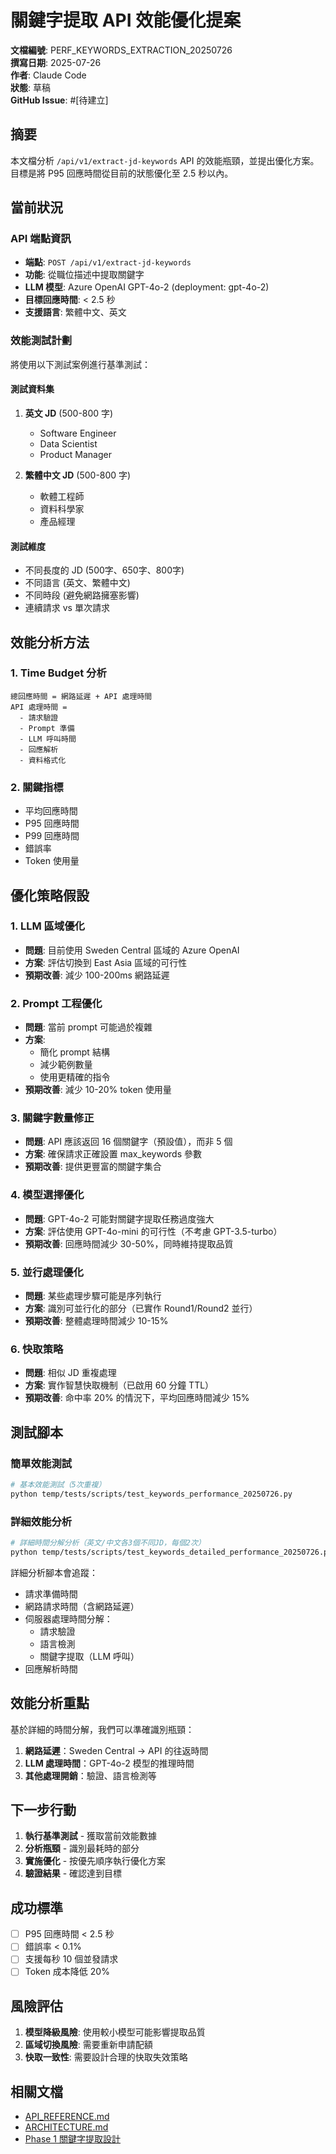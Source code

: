 # 關鍵字提取 API 效能優化提案

**文檔編號**: PERF_KEYWORDS_EXTRACTION_20250726  
**撰寫日期**: 2025-07-26  
**作者**: Claude Code  
**狀態**: 草稿  
**GitHub Issue**: #[待建立]

## 摘要

本文檔分析 `/api/v1/extract-jd-keywords` API 的效能瓶頸，並提出優化方案。目標是將 P95 回應時間從目前的狀態優化至 2.5 秒以內。

## 當前狀況

### API 端點資訊
- **端點**: `POST /api/v1/extract-jd-keywords`
- **功能**: 從職位描述中提取關鍵字
- **LLM 模型**: Azure OpenAI GPT-4o-2 (deployment: gpt-4o-2)
- **目標回應時間**: < 2.5 秒
- **支援語言**: 繁體中文、英文

### 效能測試計劃

將使用以下測試案例進行基準測試：

#### 測試資料集
1. **英文 JD** (500-800 字)
   - Software Engineer
   - Data Scientist
   - Product Manager

2. **繁體中文 JD** (500-800 字)
   - 軟體工程師
   - 資料科學家
   - 產品經理

#### 測試維度
- 不同長度的 JD (500字、650字、800字)
- 不同語言 (英文、繁體中文)
- 不同時段 (避免網路擁塞影響)
- 連續請求 vs 單次請求

## 效能分析方法

### 1. Time Budget 分析
```
總回應時間 = 網路延遲 + API 處理時間
API 處理時間 = 
  - 請求驗證
  - Prompt 準備
  - LLM 呼叫時間
  - 回應解析
  - 資料格式化
```

### 2. 關鍵指標
- 平均回應時間
- P95 回應時間
- P99 回應時間
- 錯誤率
- Token 使用量

## 優化策略假設

### 1. LLM 區域優化
- **問題**: 目前使用 Sweden Central 區域的 Azure OpenAI
- **方案**: 評估切換到 East Asia 區域的可行性
- **預期改善**: 減少 100-200ms 網路延遲

### 2. Prompt 工程優化
- **問題**: 當前 prompt 可能過於複雜
- **方案**: 
  - 簡化 prompt 結構
  - 減少範例數量
  - 使用更精確的指令
- **預期改善**: 減少 10-20% token 使用量

### 3. 關鍵字數量修正
- **問題**: API 應該返回 16 個關鍵字（預設值），而非 5 個
- **方案**: 確保請求正確設置 max_keywords 參數
- **預期改善**: 提供更豐富的關鍵字集合

### 4. 模型選擇優化
- **問題**: GPT-4o-2 可能對關鍵字提取任務過度強大
- **方案**: 評估使用 GPT-4o-mini 的可行性（不考慮 GPT-3.5-turbo）
- **預期改善**: 回應時間減少 30-50%，同時維持提取品質

### 5. 並行處理優化
- **問題**: 某些處理步驟可能是序列執行
- **方案**: 識別可並行化的部分（已實作 Round1/Round2 並行）
- **預期改善**: 整體處理時間減少 10-15%

### 6. 快取策略
- **問題**: 相似 JD 重複處理
- **方案**: 實作智慧快取機制（已啟用 60 分鐘 TTL）
- **預期改善**: 命中率 20% 的情況下，平均回應時間減少 15%

## 測試腳本

### 簡單效能測試
```bash
# 基本效能測試（5次重複）
python temp/tests/scripts/test_keywords_performance_20250726.py
```

### 詳細效能分析
```bash
# 詳細時間分解分析（英文/中文各3個不同JD，每個2次）
python temp/tests/scripts/test_keywords_detailed_performance_20250726.py
```

詳細分析腳本會追蹤：
- 請求準備時間
- 網路請求時間（含網路延遲）
- 伺服器處理時間分解：
  - 請求驗證
  - 語言檢測
  - 關鍵字提取（LLM 呼叫）
- 回應解析時間

## 效能分析重點

基於詳細的時間分解，我們可以準確識別瓶頸：
1. **網路延遲**：Sweden Central → API 的往返時間
2. **LLM 處理時間**：GPT-4o-2 模型的推理時間
3. **其他處理開銷**：驗證、語言檢測等

## 下一步行動

1. **執行基準測試** - 獲取當前效能數據
2. **分析瓶頸** - 識別最耗時的部分
3. **實施優化** - 按優先順序執行優化方案
4. **驗證結果** - 確認達到目標

## 成功標準

- [ ] P95 回應時間 < 2.5 秒
- [ ] 錯誤率 < 0.1%
- [ ] 支援每秒 10 個並發請求
- [ ] Token 成本降低 20%

## 風險評估

1. **模型降級風險**: 使用較小模型可能影響提取品質
2. **區域切換風險**: 需要重新申請配額
3. **快取一致性**: 需要設計合理的快取失效策略

## 相關文檔

- [API_REFERENCE.md](/docs/API_REFERENCE.md)
- [ARCHITECTURE.md](/docs/ARCHITECTURE.md)
- [Phase 1 關鍵字提取設計](/docs/Phase1/published/DESIGN_KEYWORD_EXTRACTION_20250701.md)